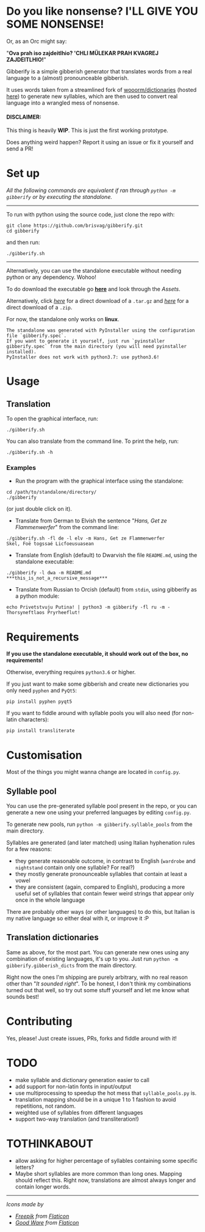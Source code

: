 # Do you like nonsense? I'LL GIVE YOU SOME NONSENSE!

Or, as an Orc might say:

"**Ova prah iso zajdeitlhio? 'CHLI MÜLEKAR PRAH KVAGREJ ZAJDEITLHIO!**"

Gibberify is a simple gibberish generator that translates words from a real language to a (almost) pronounceable gibberish.

It uses words taken from a streamlined fork of
[wooorm/dictionaries](https://github.com/wooorm/dictionaries/tree/master/dictionaries)
(hosted [here](https://github.com/brisvag/dictionaries)) to generate new syllables, 
which are then used to convert real language into a wrangled mess of nonsense.


#### DISCLAIMER:

This thing is heavily **WIP**. This is just the first working prototype.

Does anything weird happen? Report it using an issue or fix it yourself and send a PR!

# Set up

*All the following commands are equivalent if ran through `python -m gibberify` or by executing the standalone.*

---

To run with python using the source code, just clone the repo with:
```
git clone https://github.com/brisvag/gibberify.git
cd gibberify
``` 
and then run:
```
./gibberify.sh
```

---

Alternatively, you can use the standalone executable without needing python or any dependency. Wohoo!

To do download the executable go [**here**](https://github.com/brisvag/gibberify/releases/latest) and look through the *Assets*.

Alternatively, click [*here*](https://github.com/brisvag/gibberify/releases/latest/gibberify.tar.gz) for a direct download of a `.tar.gz` and [*here*](https://github.com/brisvag/gibberify/releases/latest/gibberify.zip) for a direct download of a `.zip`.

For now, the standalone only works on **linux**.

    The standalone was generated with PyInstaller using the configuration file `gibberify.spec`.
    If you want to generate it yourself, just run `pyinstaller gibberify.spec` from the main directory (you will need pyinstaller installed).
    PyInstaller does not work with python3.7: use python3.6!

# Usage

## Translation

To open the graphical interface, run:
```
./gibberify.sh
```

You can also translate from the command line. To print the help, run:
```
./gibberify.sh -h
```

### Examples

- Run the program with the graphical interface using the standalone:
```
cd /path/to/standalone/directory/
./gibberify
```
(or just double click on it).

- Translate from German to Elvish the sentence "*Hans, Get ze Flammenwerfer*" from the command line:
```
./gibberify.sh -fl de -l elv -m Hans, Get ze Flammenwerfer
Skel, Foë togssaé Licfoeusuasean
```

- Translate from English (default) to Dwarvish the file `README.md`, using the standalone executable:
```
./gibberify -l dwa -m README.md
***this_is_not_a_recursive_message***
```

- Translate from Russian to Orcish (default) from `stdin`, using gibberify as a python module:
```
echo Privetstvuju Putina! | python3 -m gibberify -fl ru -m -
Thorsyneftlaos Pryrheeflut!
```

# Requirements

**If you use the standalone executable, it should work out of the box, no requirements!**

Otherwise, everything requires `python3.6` or higher.

If you just want to make some gibberish and create new dictionaries you only need `pyphen` and `PyQt5`:
```
pip install pyphen pyqt5
```

If you want to fiddle around with syllable pools you will also need (for non-latin characters):
```
pip install transliterate
```

# Customisation

Most of the things you might wanna change are located in `config.py`.

## Syllable pool

You can use the pre-generated syllable pool present in the repo, or you can generate a new one using your preferred languages by editing `config.py`.

To generate new pools, run `python -m gibberify.syllable_pools` from the main directory.

Syllables are generated (and later matched) using Italian hyphenation rules for a few reasons:
- they generate reasonable outcome, in contrast to English (`wardrobe` and `nightstand` contain only one syllable? For real?)
- they mostly generate pronounceable syllables that contain at least a vowel
- they are consistent (again, compared to English), producing a more useful set of syllables that contain fewer weird strings that appear only once in the whole language

There are probably other ways (or other languages) to do this, but Italian is my native language so either deal with it, or improve it :P

## Translation dictionaries

Same as above, for the most part. You can generate new ones using any combination of existing languages, it's up to you. Just run `python -m gibberify.gibberish_dicts` from the main directory.

Right now the ones I'm shipping are purely arbitrary, with no real reason other than "*It sounded right*".
To be honest, I don't think my combinations turned out that well, so try out some stuff yourself and let me know what sounds best!

# Contributing

Yes, please! Just create issues, PRs, forks and fiddle around with it!

# TODO

- make syllable and dictionary generation easier to call
- add support for non-latin fonts in input/output
- use multiprocessing to speedup the hot mess that `syllable_pools.py` is.
- translation mapping should be in a unique 1 to 1 fashion to avoid repetitions, not random.
- weighted use of syllables from different languages
- support two-way translation (and transliteration!)

# TOTHINKABOUT
- allow asking for higher percentage of syllables containing some specific letters?
- Maybe short syllables are more common than long ones. Mapping should reflect this. Right now, translations are almost always longer and contain longer words.

---

_Icons made by_
- _[Freepik](https://www.freepik.com/) from [Flaticon](https://www.flaticon.com/)_
- _[Good Ware](https://www.flaticon.com/authors/good-ware) from [Flaticon](https://www.flaticon.com/)_